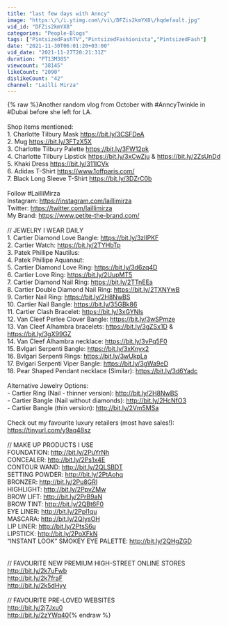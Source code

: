 ```yaml
---
title: "last few days with Anncy"
image: "https:\/\/i.ytimg.com\/vi\/DFZis2kmYX8\/hqdefault.jpg"
vid_id: "DFZis2kmYX8"
categories: "People-Blogs"
tags: ["PintsizedFashTV","PintsizedFashionista","PintsizedFash"]
date: "2021-11-30T06:01:20+03:00"
vid_date: "2021-11-27T20:21:31Z"
duration: "PT13M38S"
viewcount: "38145"
likeCount: "2090"
dislikeCount: "42"
channel: "Lailli Mirza"
---
```

{% raw %}Another random vlog from October with #AnncyTwinkle in #Dubai before she left for LA. <br /><br />Shop items mentioned:<br />1. Charlotte Tilbury Mask <a rel="nofollow" target="blank" href="https://bit.ly/3CSFDeA">https://bit.ly/3CSFDeA</a><br />2. Mug <a rel="nofollow" target="blank" href="https://bit.ly/3FTzX5X">https://bit.ly/3FTzX5X</a><br />3. Charlotte Tilbury Palette <a rel="nofollow" target="blank" href="https://bit.ly/3FW12pk">https://bit.ly/3FW12pk</a><br />4. Charlotte Tilbury Lipstick <a rel="nofollow" target="blank" href="https://bit.ly/3xCwZju">https://bit.ly/3xCwZju</a> &amp; <a rel="nofollow" target="blank" href="https://bit.ly/2ZsUnDd">https://bit.ly/2ZsUnDd</a><br />5. Khaki Dress <a rel="nofollow" target="blank" href="https://bit.ly/311ICVk">https://bit.ly/311ICVk</a><br />6. Adidas T-Shirt <a rel="nofollow" target="blank" href="https://www.1offparis.com/">https://www.1offparis.com/</a><br />7. Black Long Sleeve T-Shirt <a rel="nofollow" target="blank" href="https://bit.ly/3DZrC0b">https://bit.ly/3DZrC0b</a><br /><br />Follow #LailliMirza <br />Instagram: <a rel="nofollow" target="blank" href="https://instagram.com/laillimirza">https://instagram.com/laillimirza</a><br />Twitter: <a rel="nofollow" target="blank" href="https://twitter.com/laillimirza">https://twitter.com/laillimirza</a><br />My Brand: <a rel="nofollow" target="blank" href="https://www.petite-the-brand.com/">https://www.petite-the-brand.com/</a><br /><br />// JEWELRY I WEAR DAILY<br />1. Cartier Diamond Love Bangle: <a rel="nofollow" target="blank" href="https://bit.ly/3zIlPKF">https://bit.ly/3zIlPKF</a><br />2. Cartier Watch: <a rel="nofollow" target="blank" href="https://bit.ly/2TYHbTp">https://bit.ly/2TYHbTp</a><br />3. Patek Phillipe Nautilus: <br />4. Patek Phillipe Aquanaut: <br />5. Cartier Diamond Love Ring: <a rel="nofollow" target="blank" href="https://bit.ly/3d6zq4D">https://bit.ly/3d6zq4D</a><br />6. Cartier Love Ring: <a rel="nofollow" target="blank" href="https://bit.ly/2UupMT5">https://bit.ly/2UupMT5</a><br />7. Cartier Diamond Nail Ring: <a rel="nofollow" target="blank" href="https://bit.ly/2TTnEEa">https://bit.ly/2TTnEEa</a><br />8. Cartier Double Diamond Nail Ring: <a rel="nofollow" target="blank" href="https://bit.ly/2TXNYwB">https://bit.ly/2TXNYwB</a><br />9. Cartier Nail Ring: <a rel="nofollow" target="blank" href="https://bit.ly/2H8NwBS">https://bit.ly/2H8NwBS</a><br />10. Cartier Nail Bangle: <a rel="nofollow" target="blank" href="https://bit.ly/35GBk86">https://bit.ly/35GBk86</a><br />11. Cartier Clash Bracelet: <a rel="nofollow" target="blank" href="https://bit.ly/3xGYNls">https://bit.ly/3xGYNls</a><br />12. Van Cleef Perlee Clover Bangle: <a rel="nofollow" target="blank" href="https://bit.ly/3wSPmze">https://bit.ly/3wSPmze</a><br />13. Van Cleef Alhambra bracelets: <a rel="nofollow" target="blank" href="https://bit.ly/3gZSx1D">https://bit.ly/3gZSx1D</a> &amp; <a rel="nofollow" target="blank" href="https://bit.ly/3gX99GZ">https://bit.ly/3gX99GZ</a><br />14. Van Cleef Alhambra necklace: <a rel="nofollow" target="blank" href="https://bit.ly/3vPq5F0">https://bit.ly/3vPq5F0</a><br />15. Bvlgari Serpenti Bangle: <a rel="nofollow" target="blank" href="https://bit.ly/3xKnyx2">https://bit.ly/3xKnyx2</a><br />16. Bvlgari Serpenti Rings: <a rel="nofollow" target="blank" href="https://bit.ly/3wUkpLa">https://bit.ly/3wUkpLa</a><br />17. Bvlgari Serpenti Viper Bangle: <a rel="nofollow" target="blank" href="https://bit.ly/3gWa9eD">https://bit.ly/3gWa9eD</a><br />18. Pear Shaped Pendant necklace (Similar): <a rel="nofollow" target="blank" href="https://bit.ly/3d6Yadc">https://bit.ly/3d6Yadc</a><br /><br />Alternative Jewelry Options:<br />- Cartier Ring (Nail - thinner version): <a rel="nofollow" target="blank" href="http://bit.ly/2H8NwBS">http://bit.ly/2H8NwBS</a><br />- Cartier Bangle (Nail without diamonds): <a rel="nofollow" target="blank" href="http://bit.ly/2HcNfO3">http://bit.ly/2HcNfO3</a><br />- Cartier Bangle (thin version): <a rel="nofollow" target="blank" href="http://bit.ly/2Vm5MSa">http://bit.ly/2Vm5MSa</a><br /><br />Check out my favourite luxury retailers (most have sales!): <a rel="nofollow" target="blank" href="https://tinyurl.com/y9aq48sz">https://tinyurl.com/y9aq48sz</a><br /><br />// MAKE UP PRODUCTS I USE<br />FOUNDATION: <a rel="nofollow" target="blank" href="http://bit.ly/2PuYrNh">http://bit.ly/2PuYrNh</a><br />CONCEALER: <a rel="nofollow" target="blank" href="http://bit.ly/2Ps1x4E">http://bit.ly/2Ps1x4E</a><br />CONTOUR WAND: <a rel="nofollow" target="blank" href="http://bit.ly/2QLSBDT">http://bit.ly/2QLSBDT</a><br />SETTING POWDER: <a rel="nofollow" target="blank" href="http://bit.ly/2PtAohq">http://bit.ly/2PtAohq</a><br />BRONZER: <a rel="nofollow" target="blank" href="http://bit.ly/2Pu8GRI">http://bit.ly/2Pu8GRI</a><br />HIGHLIGHT: <a rel="nofollow" target="blank" href="http://bit.ly/2PpvZMw">http://bit.ly/2PpvZMw</a><br />BROW LIFT: <a rel="nofollow" target="blank" href="http://bit.ly/2PrB9aN">http://bit.ly/2PrB9aN</a><br />BROW TINT: <a rel="nofollow" target="blank" href="http://bit.ly/2QBt6F0">http://bit.ly/2QBt6F0</a><br />EYE LINER: <a rel="nofollow" target="blank" href="http://bit.ly/2Ppl1qu">http://bit.ly/2Ppl1qu</a><br />MASCARA: <a rel="nofollow" target="blank" href="http://bit.ly/2QIysOH">http://bit.ly/2QIysOH</a><br />LIP LINER: <a rel="nofollow" target="blank" href="http://bit.ly/2PtsS6u">http://bit.ly/2PtsS6u</a><br />LIPSTICK: <a rel="nofollow" target="blank" href="http://bit.ly/2PoXFkN">http://bit.ly/2PoXFkN</a><br />“INSTANT LOOK” SMOKEY EYE PALETTE: <a rel="nofollow" target="blank" href="http://bit.ly/2QHgZGD">http://bit.ly/2QHgZGD</a><br /><br /><br />// FAVOURITE NEW PREMIUM HIGH-STREET ONLINE STORES<br /><a rel="nofollow" target="blank" href="http://bit.ly/2k7uFwb">http://bit.ly/2k7uFwb</a><br /><a rel="nofollow" target="blank" href="http://bit.ly/2k7fraF">http://bit.ly/2k7fraF</a><br /><a rel="nofollow" target="blank" href="http://bit.ly/2k5dHyy">http://bit.ly/2k5dHyy</a><br /> <br />// FAVOURITE PRE-LOVED WEBSITES<br /><a rel="nofollow" target="blank" href="http://bit.ly/2j7Jxu0">http://bit.ly/2j7Jxu0</a> <br /><a rel="nofollow" target="blank" href="http://bit.ly/2zYWq40">http://bit.ly/2zYWq40</a>{% endraw %}
